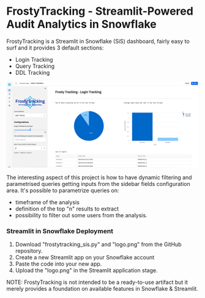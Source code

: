 # FrostyTracking - Streamlit-Powered Audit Analytics in Snowflake
FrostyTracking is a Streamlit in Snowflake (SiS) dashboard, fairly easy to surf and it provides 3 default sections: 
- Login Tracking
- Query Tracking
- DDL Tracking

![alt text](https://github.com/matteo-consoli/frostytracking/blob/main/screenshot.png?raw=true)

The interesting aspect of this project is how to have dynamic filtering and parametrised queries getting inputs from the sidebar fields configuration area. It's possible to parametrize queries on:
- timeframe of the analysis
- definition of the top "n" results to extract
- possibility to filter out some users from the analysis.

### Streamlit in Snowflake Deployment
1) Download "frostytracking_sis.py" and "logo.png" from the GitHub repository.
2) Create a new Streamlit app on your Snowflake account
3) Paste the code into your new app.
4) Upload the "logo.png" in the Streamlit application stage.

NOTE: FrostyTracking is not intended to be a ready-to-use artifact but it merely provides a foundation on available features in Snowflake & Streamlit.
